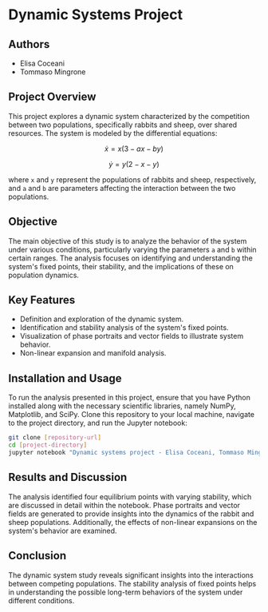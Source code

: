 # Dynamic Systems Project

## Authors
- Elisa Coceani
- Tommaso Mingrone

## Project Overview
This project explores a dynamic system characterized by the competition between two populations, specifically rabbits and sheep, over shared resources. The system is modeled by the differential equations:

$$
\dot{x} = x(3 - ax - by)
$$

$$
\dot{y} = y(2 - x - y)
$$


where `x` and `y` represent the populations of rabbits and sheep, respectively, and `a` and `b` are parameters affecting the interaction between the two populations.

## Objective
The main objective of this study is to analyze the behavior of the system under various conditions, particularly varying the parameters `a` and `b` within certain ranges. The analysis focuses on identifying and understanding the system's fixed points, their stability, and the implications of these on population dynamics.

## Key Features
- Definition and exploration of the dynamic system.
- Identification and stability analysis of the system's fixed points.
- Visualization of phase portraits and vector fields to illustrate system behavior.
- Non-linear expansion and manifold analysis.

## Installation and Usage
To run the analysis presented in this project, ensure that you have Python installed along with the necessary scientific libraries, namely NumPy, Matplotlib, and SciPy. Clone this repository to your local machine, navigate to the project directory, and run the Jupyter notebook:

```bash
git clone [repository-url]
cd [project-directory]
jupyter notebook "Dynamic systems project - Elisa Coceani, Tommaso Mingrone.ipynb"
```
## Results and Discussion

The analysis identified four equilibrium points with varying stability, which are discussed in detail within the notebook. Phase portraits and vector fields are generated to provide insights into the dynamics of the rabbit and sheep populations. Additionally, the effects of non-linear expansions on the system's behavior are examined.

## Conclusion

The dynamic system study reveals significant insights into the interactions between competing populations. The stability analysis of fixed points helps in understanding the possible long-term behaviors of the system under different conditions.
